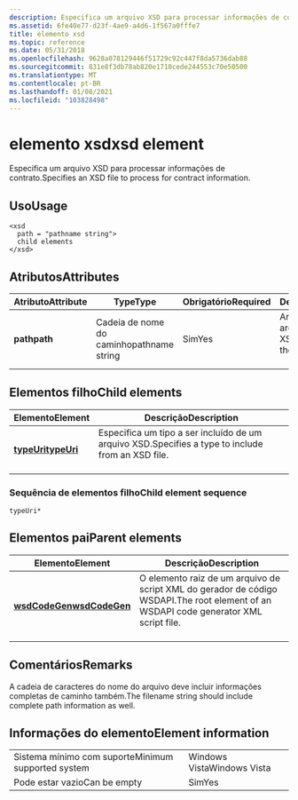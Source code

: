 ```yaml
---
description: Especifica um arquivo XSD para processar informações de contrato.
ms.assetid: 6fe40e77-d23f-4ae9-a4d6-1f567a0fffe7
title: elemento xsd
ms.topic: reference
ms.date: 05/31/2018
ms.openlocfilehash: 9628a078129446f51729c92c447f8da5736dab88
ms.sourcegitcommit: 831e8f3db78ab820e1710cede244553c70e50500
ms.translationtype: MT
ms.contentlocale: pt-BR
ms.lasthandoff: 01/08/2021
ms.locfileid: "103828498"
---
```

# <a name="xsd-element"></a><span data-ttu-id="b1922-103">elemento xsd</span><span class="sxs-lookup"><span data-stu-id="b1922-103">xsd element</span></span>

<span data-ttu-id="b1922-104">Especifica um arquivo XSD para processar informações de contrato.</span><span class="sxs-lookup"><span data-stu-id="b1922-104">Specifies an XSD file to process for contract information.</span></span>

## <a name="usage"></a><span data-ttu-id="b1922-105">Uso</span><span class="sxs-lookup"><span data-stu-id="b1922-105">Usage</span></span>

``` syntax
<xsd
  path = "pathname string">
  child elements
</xsd>
```

## <a name="attributes"></a><span data-ttu-id="b1922-106">Atributos</span><span class="sxs-lookup"><span data-stu-id="b1922-106">Attributes</span></span>



| <span data-ttu-id="b1922-107">Atributo</span><span class="sxs-lookup"><span data-stu-id="b1922-107">Attribute</span></span>           | <span data-ttu-id="b1922-108">Type</span><span class="sxs-lookup"><span data-stu-id="b1922-108">Type</span></span>                       | <span data-ttu-id="b1922-109">Obrigatório</span><span class="sxs-lookup"><span data-stu-id="b1922-109">Required</span></span>       | <span data-ttu-id="b1922-110">Descrição</span><span class="sxs-lookup"><span data-stu-id="b1922-110">Description</span></span>                                                 |
|---------------------|----------------------------|----------------|-------------------------------------------------------------|
| <span data-ttu-id="b1922-111">**path**</span><span class="sxs-lookup"><span data-stu-id="b1922-111">**path**</span></span><br/> | <span data-ttu-id="b1922-112">Cadeia de nome do caminho</span><span class="sxs-lookup"><span data-stu-id="b1922-112">pathname string</span></span><br/> | <span data-ttu-id="b1922-113">Sim</span><span class="sxs-lookup"><span data-stu-id="b1922-113">Yes</span></span><br/> | <span data-ttu-id="b1922-114">Arquivo e caminho do arquivo de entrada XSD.</span><span class="sxs-lookup"><span data-stu-id="b1922-114">File and path of the XSD input file.</span></span><br/> <br/> |



## <a name="child-elements"></a><span data-ttu-id="b1922-115">Elementos filho</span><span class="sxs-lookup"><span data-stu-id="b1922-115">Child elements</span></span>



| <span data-ttu-id="b1922-116">Elemento</span><span class="sxs-lookup"><span data-stu-id="b1922-116">Element</span></span>                               | <span data-ttu-id="b1922-117">Descrição</span><span class="sxs-lookup"><span data-stu-id="b1922-117">Description</span></span>                                                          |
|---------------------------------------|----------------------------------------------------------------------|
| [<span data-ttu-id="b1922-118">**typeUri**</span><span class="sxs-lookup"><span data-stu-id="b1922-118">**typeUri**</span></span>](typeuri.md)<br/> | <span data-ttu-id="b1922-119">Especifica um tipo a ser incluído de um arquivo XSD.</span><span class="sxs-lookup"><span data-stu-id="b1922-119">Specifies a type to include from an XSD file.</span></span><br/> <br/> |



### <a name="child-element-sequence"></a><span data-ttu-id="b1922-120">Sequência de elementos filho</span><span class="sxs-lookup"><span data-stu-id="b1922-120">Child element sequence</span></span>

``` syntax
typeUri*
```

## <a name="parent-elements"></a><span data-ttu-id="b1922-121">Elementos pai</span><span class="sxs-lookup"><span data-stu-id="b1922-121">Parent elements</span></span>



| <span data-ttu-id="b1922-122">Elemento</span><span class="sxs-lookup"><span data-stu-id="b1922-122">Element</span></span>                                     | <span data-ttu-id="b1922-123">Descrição</span><span class="sxs-lookup"><span data-stu-id="b1922-123">Description</span></span>                                                                          |
|---------------------------------------------|--------------------------------------------------------------------------------------|
| [<span data-ttu-id="b1922-124">**wsdCodeGen**</span><span class="sxs-lookup"><span data-stu-id="b1922-124">**wsdCodeGen**</span></span>](wsdcodegen.md)<br/> | <span data-ttu-id="b1922-125">O elemento raiz de um arquivo de script XML do gerador de código WSDAPI.</span><span class="sxs-lookup"><span data-stu-id="b1922-125">The root element of an WSDAPI code generator XML script file.</span></span><br/> <br/> |



## <a name="remarks"></a><span data-ttu-id="b1922-126">Comentários</span><span class="sxs-lookup"><span data-stu-id="b1922-126">Remarks</span></span>

<span data-ttu-id="b1922-127">A cadeia de caracteres do nome do arquivo deve incluir informações completas de caminho também.</span><span class="sxs-lookup"><span data-stu-id="b1922-127">The filename string should include complete path information as well.</span></span>

## <a name="element-information"></a><span data-ttu-id="b1922-128">Informações do elemento</span><span class="sxs-lookup"><span data-stu-id="b1922-128">Element information</span></span>



|                                     |               |
|-------------------------------------|---------------|
| <span data-ttu-id="b1922-129">Sistema mínimo com suporte</span><span class="sxs-lookup"><span data-stu-id="b1922-129">Minimum supported system</span></span><br/> | <span data-ttu-id="b1922-130">Windows Vista</span><span class="sxs-lookup"><span data-stu-id="b1922-130">Windows Vista</span></span> |
| <span data-ttu-id="b1922-131">Pode estar vazio</span><span class="sxs-lookup"><span data-stu-id="b1922-131">Can be empty</span></span>                        | <span data-ttu-id="b1922-132">Sim</span><span class="sxs-lookup"><span data-stu-id="b1922-132">Yes</span></span>           |



 

 




